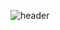 ![header](https://capsule-render.vercel.app/api?type=wave&color=auto&height=300&section=header&text=SeoneEunChong%20render&fontSize=90)
